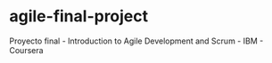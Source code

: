 # agile-final-project
Proyecto final - Introduction to Agile Development and Scrum - IBM - Coursera
